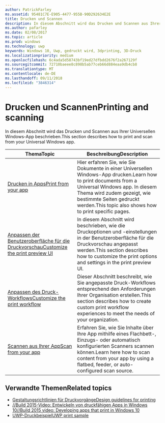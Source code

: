 ```yaml
---
author: PatrickFarley
ms.assetid: 95481C7E-E905-4477-955B-90D292634E2E
title: Drucken und Scannen
description: In diesem Abschnitt wird das Drucken und Scannen aus Ihrer Universellen Windows-App beschrieben.
ms.author: pafarley
ms.date: 02/08/2017
ms.topic: article
ms.prod: windows
ms.technology: uwp
keywords: Windows 10, Uwp, gedruckt wird, 3dprinting, 3D-Druck
ms.localizationpriority: medium
ms.openlocfilehash: 6c4ada5d58743bf19ed27dfbdd2676f2a267129f
ms.sourcegitcommit: 72710baeee8c898b5ab77ceb66d884eaa9db4cb8
ms.translationtype: MT
ms.contentlocale: de-DE
ms.lasthandoff: 09/11/2018
ms.locfileid: "3846314"
---
```

# <a name="printing-and-scanning"></a><span data-ttu-id="0c25e-104">Drucken und Scannen</span><span class="sxs-lookup"><span data-stu-id="0c25e-104">Printing and scanning</span></span>


<span data-ttu-id="0c25e-105">In diesem Abschnitt wird das Drucken und Scannen aus Ihrer Universellen Windows-App beschrieben.</span><span class="sxs-lookup"><span data-stu-id="0c25e-105">This section describes how to print and scan from your Universal Windows app.</span></span>

| <span data-ttu-id="0c25e-106">Thema</span><span class="sxs-lookup"><span data-stu-id="0c25e-106">Topic</span></span> | <span data-ttu-id="0c25e-107">Beschreibung</span><span class="sxs-lookup"><span data-stu-id="0c25e-107">Description</span></span> | 
|-------|-------------|
| [<span data-ttu-id="0c25e-108">Drucken in Apps</span><span class="sxs-lookup"><span data-stu-id="0c25e-108">Print from your app</span></span>](print-from-your-app.md) | <span data-ttu-id="0c25e-109">Hier erfahren Sie, wie Sie Dokumente in einer Universellen Windows-App drucken.</span><span class="sxs-lookup"><span data-stu-id="0c25e-109">Learn how to print documents from a Universal Windows app.</span></span> <span data-ttu-id="0c25e-110">In diesem Thema wird zudem gezeigt, wie bestimmte Seiten gedruckt werden.</span><span class="sxs-lookup"><span data-stu-id="0c25e-110">This topic also shows how to print specific pages.</span></span> |
| [<span data-ttu-id="0c25e-111">Anpassen der Benutzeroberfläche für die Druckvorschau</span><span class="sxs-lookup"><span data-stu-id="0c25e-111">Customize the print preview UI</span></span>](customize-the-print-preview-ui.md) | <span data-ttu-id="0c25e-112">In diesem Abschnitt wird beschrieben, wie die Druckoptionen und -einstellungen in der Benutzeroberfläche für die Druckvorschau angepasst werden.</span><span class="sxs-lookup"><span data-stu-id="0c25e-112">This section describes how to customize the print options and settings in the print preview UI.</span></span> |
| [<span data-ttu-id="0c25e-113">Anpassen des Druck-Workflows</span><span class="sxs-lookup"><span data-stu-id="0c25e-113">Customize the print workflow</span></span>](print-workflow-customize.md) | <span data-ttu-id="0c25e-114">Dieser Abschnitt beschreibt, wie Sie angepasste Druck-Workflows entsprechend den Anforderungen Ihrer Organisation erstellen.</span><span class="sxs-lookup"><span data-stu-id="0c25e-114">This section describes how to create custom print workflow experiences to meet the needs of your organization.</span></span>  |
| [<span data-ttu-id="0c25e-115">Scannen aus Ihrer App</span><span class="sxs-lookup"><span data-stu-id="0c25e-115">Scan from your app</span></span>](scan-from-your-app.md) | <span data-ttu-id="0c25e-116">Erfahren Sie, wie Sie Inhalte über Ihre App mithilfe eines Flachbett-, Einzugs- oder automatisch konfigurierten Scanners scannen können.</span><span class="sxs-lookup"><span data-stu-id="0c25e-116">Learn here how to scan content from your app by using a flatbed, feeder, or auto-configured scan source.</span></span>|

## <a name="related-topics"></a><span data-ttu-id="0c25e-117">Verwandte Themen</span><span class="sxs-lookup"><span data-stu-id="0c25e-117">Related topics</span></span>

* [<span data-ttu-id="0c25e-118">Gestaltungsrichtlinien für Druckvorgänge</span><span class="sxs-lookup"><span data-stu-id="0c25e-118">Design guidelines for printing</span></span>](https://msdn.microsoft.com/library/windows/apps/Hh868178)
* [<span data-ttu-id="0c25e-119">//Build 2015-Video: Entwickeln von druckfähigen Apps in Windows 10</span><span class="sxs-lookup"><span data-stu-id="0c25e-119">//Build 2015 video: Developing apps that print in Windows 10</span></span>](https://channel9.msdn.com/Events/Build/2015/2-94)
* [<span data-ttu-id="0c25e-120">UWP-Druckbeispiel</span><span class="sxs-lookup"><span data-stu-id="0c25e-120">UWP print sample</span></span>](http://go.microsoft.com/fwlink/p/?LinkId=619984)
 

